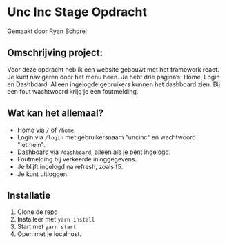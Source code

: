 # Unc Inc Stage Opdracht
Gemaakt door Ryan Schorel

## Omschrijving project:
Voor deze opdracht heb ik een website gebouwt met het framework react.
Je kunt navigeren door het menu heen. Je hebt drie pagina’s: Home, Login en Dashboard. Alleen ingelogde gebruikers kunnen het dashboard zien. Bij een fout wachtwoord krijg je een foutmelding.

## Wat kan het allemaal?
- Home via `/` of `/home`.
- Login via `/login` met gebruikersnaam "uncinc" en wachtwoord "letmein".
- Dashboard via `/dashboard`, alleen als je bent ingelogd.  
- Foutmelding bij verkeerde inloggegevens.  
- Je blijft ingelogd na refresh, zoals f5.
- Je kunt uitloggen.

## Installatie
1. Clone de repo  
2. Installeer met `yarn install`  
3. Start met `yarn start`  
4. Open met je localhost.
